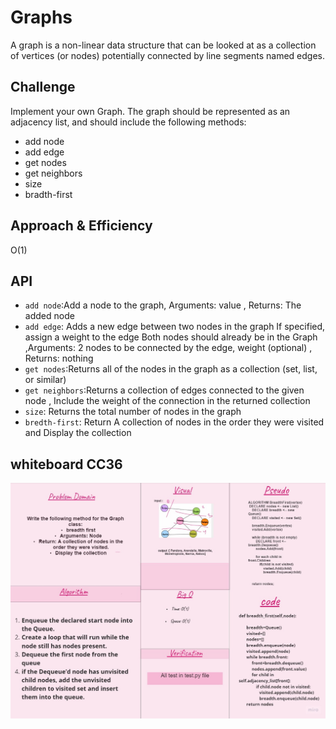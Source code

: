 # Graphs
A graph is a non-linear data structure that can be looked at as a collection of vertices (or nodes) potentially connected by line segments named edges.

## Challenge
Implement your own Graph.
The graph should be represented as an adjacency list, and should include the following methods:

- add node
- add edge
- get nodes
- get neighbors
- size
- bradth-first


## Approach & Efficiency
O(1)

## API
- `add node`:Add a node to the graph, Arguments: value , Returns: The added node
- `add edge`: Adds a new edge between two nodes in the graph If specified, assign a weight to the edge Both nodes should already be in the Graph ,Arguments: 2 nodes to be connected by the edge, weight (optional) , Returns: nothing
- `get nodes`:Returns all of the nodes in the graph as a collection (set, list, or similar)
- `get neighbors`:Returns a collection of edges connected to the given node , Include the weight of the connection in the returned collection
- `size`: Returns the total number of nodes in the graph
- `bredth-first`: Return A collection of nodes in the order they were visited and Display the collection


## whiteboard CC36

![cc36](cc36.jpg)